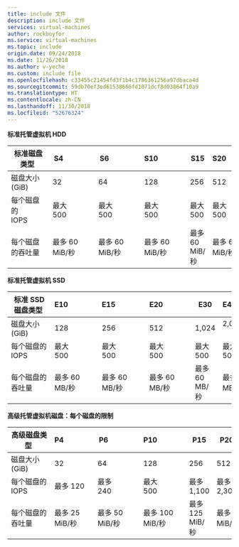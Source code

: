 ```yaml
---
title: include 文件
description: include 文件
services: virtual-machines
author: rockboyfor
ms.service: virtual-machines
ms.topic: include
origin.date: 09/24/2018
ms.date: 11/26/2018
ms.author: v-yeche
ms.custom: include file
ms.openlocfilehash: c33455c21454fd3f1b4c1786361256a97dbaca4d
ms.sourcegitcommit: 59db70ef3ed61538666fd1071dcf8d03864f10a9
ms.translationtype: HT
ms.contentlocale: zh-CN
ms.lasthandoff: 11/30/2018
ms.locfileid: "52676324"
---
```

**标准托管虚拟机 HDD**

<!-- Not Available on S60,S70,S80-->
| 标准磁盘类型  | S4               | S6               | S10             | S15 | S20              | S30              | S40              | S50              |
|---------------------|---------------------|---------------------|------------------|------------------|------------------|------------------|------------------|------------------|
| 磁盘大小 (GiB)          | 32             | 64             | 128            | 256  | 512            | 1,024    | 2,048     | 4,095    |
| 每个磁盘的 IOPS       | 最大 500              | 最大 500              | 最大 500              | 最大 500 | 最大 500              | 最大 500              | 最大 500             | 最大 500              |
| 每个磁盘的吞吐量 | 最多 60 MiB/秒 | 最多 60 MiB/秒 | 最多 60 MiB/秒 | 最多 60 MiB/秒 | 最多 60 MiB/秒 | 最多 60 MiB/秒 | 最多 60 MiB/秒 | 最多 60 MiB/秒|

<!-- Not Available on S60,S70,S80-->
**标准托管虚拟机 SSD**

<!-- Not Available on E60,E70,E80-->
| 标准 SSD 磁盘类型  | E10               | E15               | E20             | E30 | E40              | E50              |
|---------------------|---------------------|---------------------|------------------|------------------|------------------|------------------|
| 磁盘大小 (GiB)           | 128             | 256             | 512            | 1,024  | 2,048            | 4,095     |
| 每个磁盘的 IOPS       | 最大 500              | 最大 500              | 最大 500              | 最大 500 | 最大 500              | 最大 500              | 最大 500             | 最大 500              |
| 每个磁盘的吞吐量 | 最多 60 MB/秒 | 最多 60 MB/秒 | 最多 60 MB/秒 | 最多 60 MB/秒 | 最多 60 MB/秒 | 最多 60 MB/秒 | 最多 60 MB/秒 | 最多 60 MB/秒|

<!-- Not Available on E60,E70,E80-->
**高级托管虚拟机磁盘：每个磁盘的限制**

<!-- Not Available on P60,P70,P80-->
| 高级磁盘类型  | P4               | P6               | P10             | P15 | P20              | S30              | P40              | P50              |
|---------------------|---------------------|---------------------|------------------|------------------|------------------|------------------|------------------|------------------|
| 磁盘大小 (GiB)           | 32             | 64             | 128            | 256  | 512            | 1,024    | 2,048     | 4,095    |
| 每个磁盘的 IOPS       | 最多 120 | 最多 240              | 最大 500              | 最多 1,100 | 最多 2,300              | 最多 5,000              | 最多 7,500             | 最多 7,500              |
| 每个磁盘的吞吐量 | 最多 25 MiB/秒 | 最多 50 MiB/秒 | 最多 100 MiB/秒 | 最多 125 MiB/秒 | 最多 150 MiB/秒 | 最多 200 MiB/秒 | 最多 250 MiB/秒 | 最多 250 MiB/秒|

<!-- Not Available on P60,P70,P80-->
<!-- Not Available on **Premium managed virtual machine disks: per VM limits**-->
<!-- Not Available on GS5 VM-->